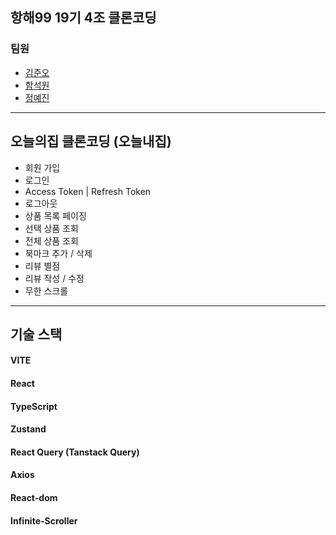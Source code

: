 ## 항해99 19기 4조 클론코딩 
### 팀원
- [김준오](https://github.com/coco-camel)
- [함석원](https://github.com/holynow)
- [정예진](https://github.com/asdfg030906)

***
## 오늘의집 클론코딩 (오늘내집)


- 회원 가입
- 로그인 
- Access Token | Refresh Token
- 로그아웃
- 상품 목록 페이징 
- 선택 상품 조회
- 전체 상품 조회
- 북마크 추가 / 삭제
- 리뷰 별점
- 리뷰 작성 / 수정 
- 무한 스크롤

***

## 기술 스택

#### VITE
#### React
#### TypeScript
#### Zustand
#### React Query (Tanstack Query)
#### Axios
#### React-dom
#### Infinite-Scroller
